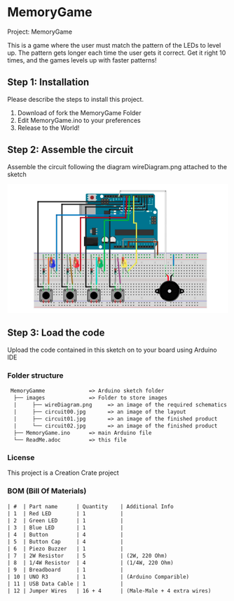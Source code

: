 # MemoryGame

Project: MemoryGame

This is a game where the user must match the pattern of the LEDs to level up. 
The pattern gets longer each time the user gets it correct. 
Get it right 10 times, and the games levels up with faster patterns!

## Step 1: Installation
Please describe the steps to install this project.

1. Download of fork the MemoryGame Folder
2. Edit MemoryGame.ino to your preferences
3. Release to the World!

## Step 2: Assemble the circuit

Assemble the circuit following the diagram wireDiagram.png attached to the sketch

![Wire diagram](/images/wireDiagram.png)

## Step 3: Load the code

Upload the code contained in this sketch on to your board using Arduino IDE

### Folder structure

```
 MemoryGamme              => Arduino sketch folder
  ├── images              => Folder to store images
  |     ├── wireDiagram.png     => an image of the required schematics
  |     ├── circuit00.jpg       => an image of the layout
  |     ├── circuit01.jpg       => an image of the finished product
  |     └── circuit02.jpg       => an image of the finished product
  ├── MemoryGame.ino      => main Arduino file
  └── ReadMe.adoc         => this file
```

### License

This project is a Creation Crate project

### BOM (Bill Of Materials)

```
| #  | Part name      | Quantity    | Additional Info
| 1  | Red LED        | 1           |
| 2  | Green LED      | 1           |
| 3  | Blue LED       | 1           |
| 4  | Button         | 4           |
| 5  | Button Cap     | 4           |
| 6  | Piezo Buzzer   | 1           |
| 7  | 2W Resistor    | 5           | (2W, 220 Ohm)
| 8  | 1/4W Resistor  | 4           | (1/4W, 220 Ohm)
| 9  | Breadboard     | 1           |
| 10 | UNO R3         | 1           | (Arduino Comparible)
| 11 | USB Data Cable | 1           |
| 12 | Jumper Wires   | 16 + 4      | (Male-Male + 4 extra wires)
```